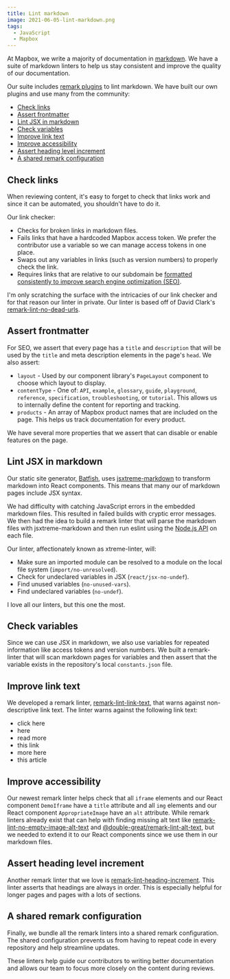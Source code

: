 ```yaml
---
title: Lint markdown
image: 2021-06-05-lint-markdown.png
tags:
  - JavaScript
  - Mapbox
---
```


At Mapbox, we write a majority of documentation in [markdown](https://daringfireball.net/projects/markdown/). We have a suite of markdown linters to help us stay consistent and improve the quality of our documentation.

Our suite includes [remark plugins](https://github.com/remarkjs/remark-lint) to lint markdown. We have built our own plugins and use many from the community:

<!-- START doctoc generated TOC please keep comment here to allow auto update -->
<!-- DON'T EDIT THIS SECTION, INSTEAD RE-RUN doctoc TO UPDATE -->

- [Check links](#check-links)
- [Assert frontmatter](#assert-frontmatter)
- [Lint JSX in markdown](#lint-jsx-in-markdown)
- [Check variables](#check-variables)
- [Improve link text](#improve-link-text)
- [Improve accessibility](#improve-accessibility)
- [Assert heading level increment](#assert-heading-level-increment)
- [A shared remark configuration](#a-shared-remark-configuration)

<!-- END doctoc generated TOC please keep comment here to allow auto update -->

## Check links

When reviewing content, it's easy to forget to check that links work and since it can be automated, you shouldn't have to do it.

Our link checker:

- Checks for broken links in markdown files.
- Fails links that have a hardcoded Mapbox access token. We prefer the contributor use a variable so we can manage access tokens in one place.
- Swaps out any variables in links (such as version numbers) to properly check the link.
- Requires links that are relative to our subdomain be [formatted consistently to improve search engine optimization (SEO)](https://developers.google.com/search/docs/advanced/guidelines/duplicate-content).

I'm only scratching the surface with the intricacies of our link checker and for that reason our linter in private. Our linter is based off of David Clark's [remark-lint-no-dead-urls](https://github.com/davidtheclark/remark-lint-no-dead-urls).

## Assert frontmatter

For SEO, we assert that every page has a `title` and `description` that will be used by the `title` and meta description elements in the page's `head`. We also assert:

- `layout` - Used by our component library's `PageLayout` component to choose which layout to display.
- `contentType` - One of: `API`, `example`, `glossary`, `guide`, `playground`, `reference`, `specification`, `troubleshooting`, or `tutorial`. This allows us to internally define the content for reporting and tracking.
- `products` - An array of Mapbox product names that are included on the page. This helps us track documentation for every product.

We have several more properties that we assert that can disable or enable features on the page.

## Lint JSX in markdown

Our static site generator, [Batfish](https://github.com/mapbox/batfish), uses [jsxtreme-markdown](https://github.com/mapbox/jsxtreme-markdown) to transform markdown into React components. This means that many our of markdown pages include JSX syntax.

We had difficulty with catching JavaScript errors in the embedded markdown files. This resulted in failed builds with cryptic error messages. We then had the idea to build a remark linter that will parse the markdown files with jsxtreme-markdown and then run eslint using the [Node.js API](https://eslint.org/docs/developer-guide/nodejs-api) on each file.

Our linter, affectionately known as xtreme-linter, will:

- Make sure an imported module can be resolved to a module on the local file system (`import/no-unresolved`).
- Check for undeclared variables in JSX (`react/jsx-no-undef`).
- Find unused variables (`no-unused-vars`).
- Find undeclared variables (`no-undef`).

I love all our linters, but this one the most.

## Check variables

Since we can use JSX in markdown, we also use variables for repeated information like access tokens and version numbers. We built a remark-linter that will scan markdown pages for variables and then assert that the variable exists in the repository's local `constants.json` file.

## Improve link text

We developed a remark linter, [remark-lint-link-text](https://github.com/mapbox/remark-lint-link-text), that warns against non-descriptive link text. The linter warns against the following link text:

- click here
- here
- read more
- this link
- more here
- this article

## Improve accessibility

Our newest remark linter helps check that all `iframe` elements and our React component `DemoIframe` have a `title` attribute and all `img` elements and our React component `AppropriateImage` have an `alt` attribute. While remark linters already exist that can help with finding missing alt text like [remark-lint-no-empty-image-alt-text](https://www.npmjs.com/package/remark-lint-no-empty-image-alt-text) and [@double-great/remark-lint-alt-text](https://www.npmjs.com/package/@double-great/remark-lint-alt-text), but we needed to extend it to our React components since we use them in our markdown files.

## Assert heading level increment

Another remark linter that we love is [remark-lint-heading-increment](https://www.npmjs.com/package/remark-lint-heading-increment). This linter asserts that headings are always in order. This is especially helpful for longer pages and pages with a lots of sections.

## A shared remark configuration

Finally, we bundle all the remark linters into a shared remark configuration. The shared configuration prevents us from having to repeat code in every repository and help streamline updates.

These linters help guide our contributors to writing better documentation and allows our team to focus more closely on the content during reviews.
